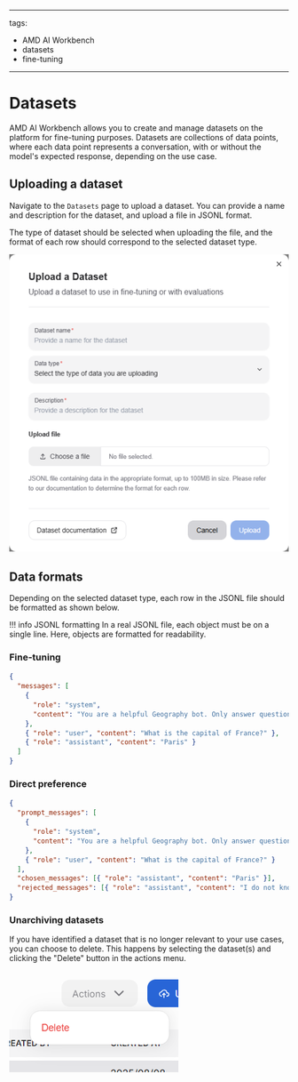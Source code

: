 <!--
Copyright © Advanced Micro Devices, Inc., or its affiliates.

SPDX-License-Identifier: MIT
-->

---
tags:
  - AMD AI Workbench
  - datasets
  - fine-tuning
---

# Datasets

AMD AI Workbench allows you to create and manage datasets on the platform for fine-tuning purposes. Datasets are collections of data points, where each data point represents a conversation, with or without the model's expected response, depending on the use case.

## Uploading a dataset

Navigate to the `Datasets` page to upload a dataset. You can provide a name and description for the dataset, and upload a file in JSONL format.

The type of dataset should be selected when uploading the file, and the format of each row should correspond to the selected dataset type.

![Upload dataset](../../img/training/datasets-upload-dataset.png)

## Data formats

Depending on the selected dataset type, each row in the JSONL file should be formatted as shown below.

!!! info JSONL formatting
    In a real JSONL file, each object must be on a single line. Here, objects are formatted for readability.

### Fine-tuning

```json
{
  "messages": [
    {
      "role": "system",
      "content": "You are a helpful Geography bot. Only answer questions about Geography."
    },
    { "role": "user", "content": "What is the capital of France?" },
    { "role": "assistant", "content": "Paris" }
  ]
}
```

### Direct preference

```json
{
  "prompt_messages": [
    {
      "role": "system",
      "content": "You are a helpful Geography bot. Only answer questions about Geography."
    },
    { "role": "user", "content": "What is the capital of France?" }
  ],
  "chosen_messages": [{ "role": "assistant", "content": "Paris" }],
  "rejected_messages": [{ "role": "assistant", "content": "I do not know" }]
}
```

### Unarchiving datasets

If you have identified a dataset that is no longer relevant to your use cases, you can choose to delete. This happens by selecting the dataset(s) and clicking the "Delete" button in the actions menu.

![Deleting a dataset can take place via the multiselect feature or in the three-dot action menu.](../../img/training/datasets-delete.png)
